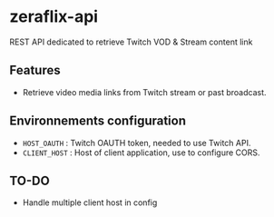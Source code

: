 # zeraflix-api
REST API dedicated to retrieve Twitch VOD & Stream content link

## Features
- Retrieve video media links from Twitch stream or past broadcast. 

## Environnements configuration
- `HOST_OAUTH` : Twitch OAUTH token, needed to use Twitch API.
- `CLIENT_HOST` : Host of client application, use to configure CORS. 

## TO-DO
- Handle multiple client host in config
